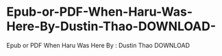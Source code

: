 # Epub-or-PDF-When-Haru-Was-Here-By-Dustin-Thao-DOWNLOAD-
Epub or PDF When Haru Was Here By : Dustin Thao DOWNLOAD 
